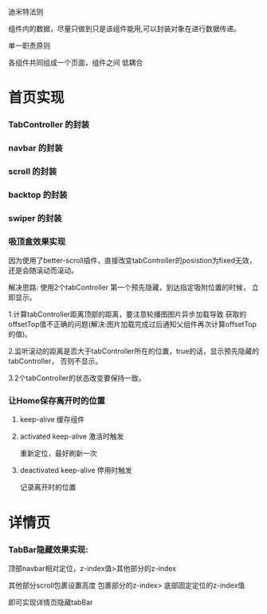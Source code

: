 迪米特法则

组件内的数据，尽量只做到只是该组件能用,可以封装对象在进行数据传递。

单一职责原则

各组件共同组成一个页面，组件之间 低耦合

# 首页实现

### TabController 的封装

### navbar 的封装

### scroll 的封装

### backtop 的封装

### swiper 的封装

### 吸顶盒效果实现

因为使用了better-scroll插件，直接改变tabController的posistion为fixed无效，
还是会随滚动而滚动。

解决思路: 使用2个tabController 第一个预先隐藏，到达指定吸附位置的时候，
立即显示。

1.计算tabController距离顶部的距离，要注意轮播图图片异步加载导致
获取的offsetTop值不正确的问题(解决:图片加载完成过后通知父组件再次计算offsetTop的值)。

2.监听滚动的距离是否大于tabController所在的位置，true的话，显示预先隐藏的tabController，
否则不显示。

3.2个tabController的状态改变要保持一致。

### 让Home保存离开时的位置

1. keep-alive 缓存组件

2. activated keep-alive 激活时触发
    
    重新定位，最好刷新一次
    
3. deactivated keep-alive 停用时触发
    
    记录离开时的位置
    
# 详情页

### TabBar隐藏效果实现:

顶部navbar相对定位，z-index值>其他部分的z-index

其他部分scroll包裹设置高度 包裹部分的z-index>
底部固定定位的z-index值
    
即可实现详情页隐藏tabBar